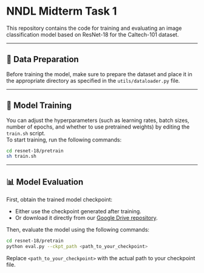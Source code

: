 # NNDL Midterm Task 1

This repository contains the code for training and evaluating an image classification model based on ResNet-18 for the Caltech-101 dataset.

---

## 📁 Data Preparation

Before training the model, make sure to prepare the dataset and place it in the appropriate directory as specified in the `utils/dataloader.py` file.

---

## 🚀 Model Training

You can adjust the hyperparameters (such as learning rates, batch sizes, number of epochs, and whether to use pretrained weights) by editing the `train.sh` script.  
To start training, run the following commands:

```bash
cd resnet-18/pretrain
sh train.sh
````

---

## 📊 Model Evaluation

First, obtain the trained model checkpoint:

* Either use the checkpoint generated after training.
* Or download it directly from our [Google Drive repository](https://drive.google.com/drive/folders/1nDUGEP0sHxuvfOszKUVJeMYnZLN5b3Es?usp=drive_link).

Then, evaluate the model using the following commands:

```bash
cd resnet-18/pretrain
python eval.py --ckpt_path <path_to_your_checkpoint>
```

Replace `<path_to_your_checkpoint>` with the actual path to your checkpoint file.




